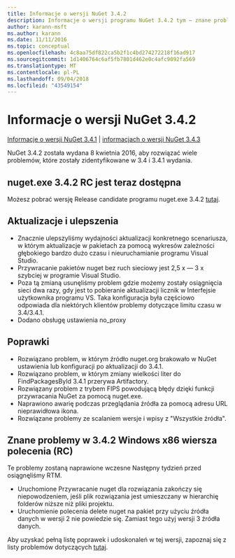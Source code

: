 ```yaml
---
title: Informacje o wersji NuGet 3.4.2
description: Informacje o wersji programu NuGet 3.4.2 tym — znane problemy, poprawki, funkcje dodane i DCRs.
author: karann-msft
ms.author: karann
ms.date: 11/11/2016
ms.topic: conceptual
ms.openlocfilehash: 4c8aa75df822ca5b2f1c4bd274272218f16ad917
ms.sourcegitcommit: 1d1406764c6af5fb7801d462e0c4afc9092fa569
ms.translationtype: MT
ms.contentlocale: pl-PL
ms.lasthandoff: 09/04/2018
ms.locfileid: "43549154"
---
```

# <a name="nuget-342-release-notes"></a>Informacje o wersji NuGet 3.4.2

[Informacje o wersji NuGet 3.4.1](../release-notes/nuget-3.4.1.md) | [informacjach o wersji NuGet 3.4.3](../release-notes/nuget-3.4.3.md)

NuGet 3.4.2 została wydana 8 kwietnia 2016, aby rozwiązać wiele problemów, które zostały zidentyfikowane w 3.4 i 3.4.1 wydania.

## <a name="nugetexe-342-rc-is-now-available"></a>nuget.exe 3.4.2 RC jest teraz dostępna

Możesz pobrać wersję Release candidate programu nuget.exe 3.4.2 [tutaj](https://dist.nuget.org/index.html).

## <a name="updates-and-improvements"></a>Aktualizacje i ulepszenia

* Znacznie ulepszyliśmy wydajności aktualizacji konkretnego scenariusza, w którym aktualizacje w pakietach za pomocą wykresów zależności głębokiego bardzo dużo czasu i nieuruchamianie programu Visual Studio.
* Przywracanie pakietów nuget bez ruch sieciowy jest 2,5 x — 3 x szybciej w programie Visual Studio.
* Poza tą zmianą usunęliśmy problem gdzie możemy zostały osiągnięcia sieci dwa razy, gdy jest to pobieranie aktualizacji licznik w Interfejsie użytkownika programu VS. Taka konfiguracja była częściowo odpowiada dla niektórych klientów problemy dotyczące limitu czasu w 3.4/3.4.1.
* Dodano obsługę ustawienia no_proxy

## <a name="fixes"></a>Poprawki

* Rozwiązano problem, w którym źródło nuget.org brakowało w NuGet ustawienia lub konfiguracji po aktualizacji do 3.4.1.
* Rozwiązano problem, w którym zmiany wielkości liter do FindPackagesById 3.4.1 przerywa Artifactory.
* Rozwiązany problem z trybem FIPS powodującą błędy dzięki funkcji przywracania NuGet za pomocą nuget.exe.
* Naprawiono awarię podczas przeglądania źródła za pomocą adresu URL nieprawidłowa ikona.
* Rozwiązane problemy ze scalaniem wersje i wpisy z "Wszystkie źródła".

## <a name="known-issues-in-342-windows-x86-commandline-rc"></a>Znane problemy w 3.4.2 Windows x86 wiersza polecenia (RC)

Te problemy zostaną naprawione wczesne Następny tydzień przed osiągnęliśmy RTM.

*  Uruchomione Przywracanie nuget dla rozwiązania zakończy się niepowodzeniem, jeśli plik rozwiązania jest umieszczany w hierarchię folderów niższe niż pliki projektu.
*  Uruchomienie polecenia delete nuget na pakiet przy użyciu źródła danych w wersji 2 nie powiedzie się. Zamiast tego użyj wersji 3 źródła danych.


Aby uzyskać pełną listę poprawek i udoskonaleń w tej wersji, zapoznaj się z listy problemów dotyczących [tutaj](https://github.com/NuGet/Home/issues?utf8=%E2%9C%93&q=is%3Aissue+milestone%3A3.4.2++is%3Aclosed+).